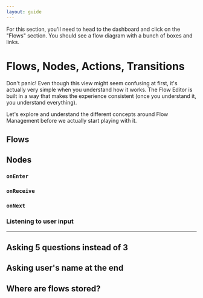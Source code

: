 ```yaml
---
layout: guide
---
```


For this section, you'll need to head to the dashboard and click on the "Flows" section. You should see a flow diagram with a bunch of boxes and links.

# Flows, Nodes, Actions, Transitions

Don't panic! Even though this view might seem confusing at first, it's actually very simple when you understand how it works. The Flow Editor is built in a way that makes the experience consistent (once you understand it, you understand everything).

Let's explore and understand the different concepts around Flow Management before we actually start playing with it.

## Flows

## Nodes

### `onEnter`

### `onReceive`

### `onNext`

### Listening to user input

---

## Asking 5 questions instead of 3

## Asking user's name at the end

## Where are flows stored?

